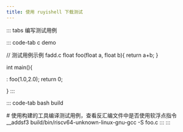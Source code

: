 ```yaml
---
title: 使用 ruyishell 下载测试
---
```


::: tabs
编写测试用例

::: code-tab
c demo

// 测试用例示例 fadd.c float foo(float a, float b){ return a+b; }

int main(){

:   foo(1.0,2.0); return 0;

}
:::

::: code-tab
bash build

\#
使用构建的工具编译测试用例，查看反汇编文件中是否使用软浮点指令\_\_addsf3
build/bin/riscv64-unknown-linux-gnu-gcc -S foo.c
:::
:::
